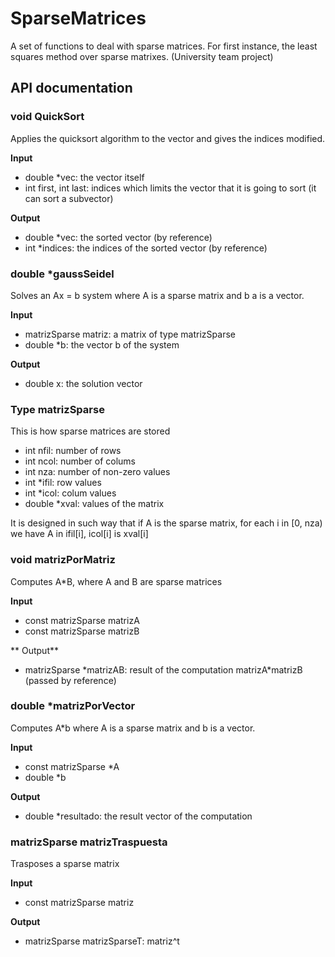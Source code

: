 # SparseMatrices

A set of functions to deal with sparse matrices. For first instance, the least squares method over sparse matrixes. (University team project)

## API documentation

### void QuickSort

Applies the quicksort algorithm to the vector and gives the indices modified.

**Input**
* double *vec: the vector itself
* int first, int last: indices which limits the vector that it is going to sort (it can sort a subvector)

**Output**
* double *vec: the sorted vector (by reference)
* int *indices: the indices of the sorted vector (by reference)

### double \*gaussSeidel

Solves an Ax = b system where A is a sparse matrix and b a is a vector.

**Input**
* matrizSparse matriz: a matrix of type matrizSparse
* double *b: the vector b of the system

**Output**
* double x: the solution vector

### Type matrizSparse

This is how sparse matrices are stored
* int nfil: number of rows
* int ncol: number of colums
* int nza: number of non-zero values
* int *ifil: row values
* int *icol: colum values
* double *xval: values of the matrix

It is designed in such way that if A is the sparse matrix, for each i in [0, nza) we have A in ifil[i], icol[i] is xval[i]

### void matrizPorMatriz

Computes A\*B, where A and B are sparse matrices

**Input**
* const matrizSparse matrizA
* const matrizSparse matrizB

** Output**
* matrizSparse \*matrizAB: result of the computation matrizA*matrizB (passed by reference)

### double \*matrizPorVector

Computes A*b where A is a sparse matrix and b is a vector.

**Input**
* const matrizSparse \*A
* double \*b

**Output**
* double \*resultado: the result vector of the computation

### matrizSparse matrizTraspuesta

Trasposes a sparse matrix 

**Input**
* const matrizSparse matriz

**Output**
* matrizSparse matrizSparseT: matriz^t
